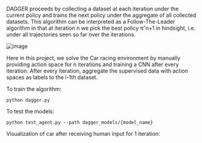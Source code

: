 DAGGER proceeds by collecting a dataset at each iteration under the current policy and trains the next policy under the aggregate of all collected datasets. This algorithm can be interpreted as a Follow-The-Leader 
algorithm in that at iteration n we pick the best policy πˆn+1 in hindsight, i.e. under all trajectories seen so far over the iterations.

![image](https://github.com/AkshayKulkarni3467/ImitationLearning-AutomatedCar/assets/129979542/e1c18d91-1f07-4b43-856f-df2f9e0fdbd2)

Here in this project, we solve the Car racing environment by manually providing action space for n iterations and training a CNN after every iteration. After every iteration, aggregate the supervised data with action spaces as labels to the i-1th dataset.

To train the algorithm:

```
python dagger.py

```

To test the models:

```
python test_agent.py --path dagger_models/{model_name}

```

Visualization of car after receiving human input for 1 iteration:

